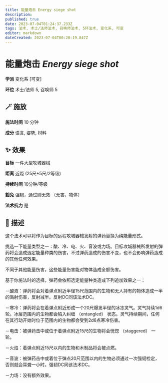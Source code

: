 ```yaml
---
title: 能量炮击 Energy siege shot
description: 
published: true
date: 2023-07-04T01:24:37.233Z
tags: 法术, 术士/法师法术, 召唤师法术, 5环法术, 变化系, 可变
editor: markdown
dateCreated: 2023-07-04T00:20:19.847Z
---
```


# **能量炮击** *Energy siege shot*

**学派** 变化系 \[可变\] 

**环位** 术士/法师 5, 召唤师 5

## 🪄 施放

**施法时间** 10 分钟

**成分** 语言, 姿势, 材料

## ✨ 效果 

**目标** 一件大型攻城器械 

**距离** 近距 (25尺+5尺/2等级)  

**持续时间** 10分钟/等级 

**豁免** 强韧，通过则无效 （无害，物体）

**法术抗力** 是

## 📖 描述

这个法术可以将作为目标的远程攻城器械发射的弹药替换为纯能量形式。

挑选一下能量类型之一：酸、冷、电、火、音波或力场。目标攻城器械所发射的弹药将会造成选定能量种类的伤害，不过弹药造成的伤害不变，也不会影响弹药造成的其他任何效果。

不同于其他能量伤害，这些能量伤害能对物体造成全额伤害。

基于你施法时的选择，弹药会依照选定能量种类造成下列追加效果之一：

－酸液：弹药将会对着弹点附近半径15尺范围内的生物和无人持有的物体造成一半的溅射伤害，反射减半。反射DC同该法术DC。

－寒冷：弹药将会在着弹点附近形成一个20尺爆发半径的冰冻灵气。灵气持续1d6轮。冰层范围内的生物都会陷入纠缠 （entangled） 状态。灵气持续期间，任何在其行动开始时位于范围内的生物都会受到2d6点寒冷伤害。

－电击：被弹药击中或位于着弹点附近15尺的生物将会恍惚 （staggered） 一轮。

－火焰：着弹点附近15尺以内的生物和木制品将会被点燃。

－音波：被弹药击中或着位于弹点20尺范围以内的生物必须通过一次强韧检定，否则就会耳聋一小时。强韧DC同该法术DC。

－力场：没有额外效果。
    